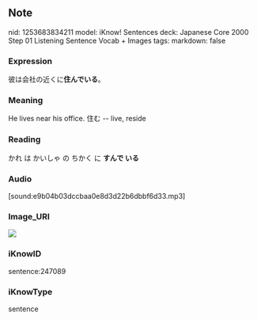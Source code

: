 ## Note
nid: 1253683834211
model: iKnow! Sentences
deck: Japanese Core 2000 Step 01 Listening Sentence Vocab + Images
tags: 
markdown: false

### Expression
<!DOCTYPE html>
<title></title>
彼は会社の近くに<b>住んでいる</b>。



### Meaning
He lives near his office.
住む -- live, reside

### Reading
<!DOCTYPE html>
<title></title>
かれ は かいしゃ の ちかく に <b>すんで いる</b>



### Audio
[sound:e9b04b03dccbaa0e8d3d22b6dbbf6d33.mp3]

### Image_URI
<!DOCTYPE html>
<title></title>
<img src="2615f9f63f4163236cb1272af784bcbe.jpg">



### iKnowID
sentence:247089

### iKnowType
sentence
